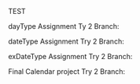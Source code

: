 TEST

dayType Assignment Ty 2 Branch: 

dateType Assignment Try 2 Branch: 

exDateType Assignment Try 2 Branch:

Final Calendar project Try 2 Branch:
